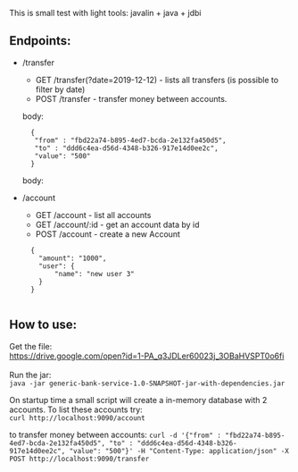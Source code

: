 
This is small test with light tools: javalin + java + jdbi


Endpoints:
----
  * /transfer
     * GET /transfer(?date=2019-12-12)  - lists all transfers (is possible to filter by date)
     * POST /transfer - transfer money between accounts. 
     
     body:
     ```
       {
     	"from" : "fbd22a74-b895-4ed7-bcda-2e132fa450d5",
     	"to" : "ddd6c4ea-d56d-4348-b326-917e14d0ee2c",
     	"value": "500"
       }
    ```
            
    body:             
  * /account
    * GET  /account      - list all accounts
    * GET  /account/:id  - get an account data by id
    * POST /account      - create a new Account 
    ```
      {
   	    "amount": "1000",
        "user": {
            "name": "new user 3"
        }
      }
   
How to use:
----

Get the file: \
https://drive.google.com/open?id=1-PA_q3JDLer60023j_3OBaHVSPT0o6fi \
\
Run the jar: \
`java -jar generic-bank-service-1.0-SNAPSHOT-jar-with-dependencies.jar`


On startup time a small script will create a in-memory database with 2 accounts.
To list these accounts try: \
`curl http://localhost:9090/account`

to transfer money between accounts:
`curl -d '{"from" : "fbd22a74-b895-4ed7-bcda-2e132fa450d5", "to" : "ddd6c4ea-d56d-4348-b326-917e14d0ee2c", "value": "500"}' -H "Content-Type: application/json" -X POST http://localhost:9090/transfer`
  
   
 